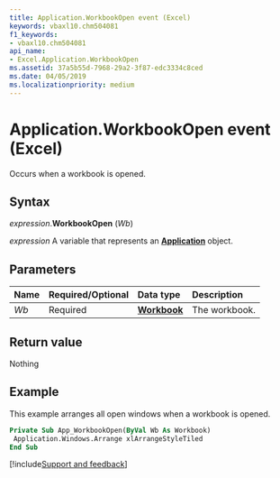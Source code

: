 ```yaml
---
title: Application.WorkbookOpen event (Excel)
keywords: vbaxl10.chm504081
f1_keywords:
- vbaxl10.chm504081
api_name:
- Excel.Application.WorkbookOpen
ms.assetid: 37a5b55d-7968-29a2-3f87-edc3334c8ced
ms.date: 04/05/2019
ms.localizationpriority: medium
---
```



# Application.WorkbookOpen event (Excel)

Occurs when a workbook is opened.


## Syntax

_expression_.**WorkbookOpen** (_Wb_)

_expression_ A variable that represents an **[Application](Excel.Application(object).md)** object.


## Parameters

|Name|Required/Optional|Data type|Description|
|:-----|:-----|:-----|:-----|
| _Wb_|Required| **[Workbook](Excel.Workbook.md)**|The workbook.|

## Return value

Nothing


## Example

This example arranges all open windows when a workbook is opened.

```vb
Private Sub App_WorkbookOpen(ByVal Wb As Workbook) 
 Application.Windows.Arrange xlArrangeStyleTiled 
End Sub
```




[!include[Support and feedback](~/includes/feedback-boilerplate.md)]